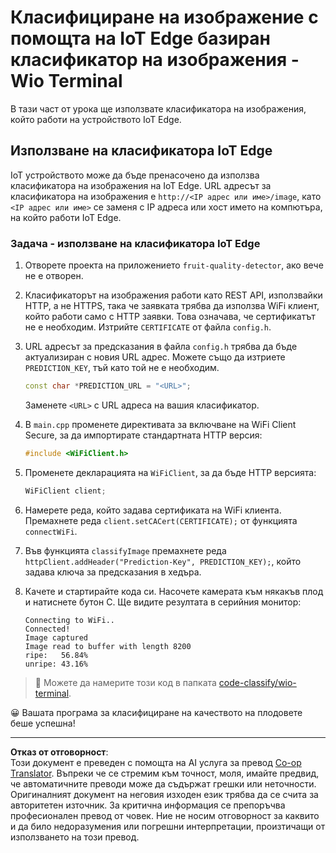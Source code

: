 <!--
CO_OP_TRANSLATOR_METADATA:
{
  "original_hash": "48ac21ec80329c930db7b84bd6b592ec",
  "translation_date": "2025-08-28T08:38:09+00:00",
  "source_file": "4-manufacturing/lessons/3-run-fruit-detector-edge/wio-terminal.md",
  "language_code": "bg"
}
-->
# Класифициране на изображение с помощта на IoT Edge базиран класификатор на изображения - Wio Terminal

В тази част от урока ще използвате класификатора на изображения, който работи на устройството IoT Edge.

## Използване на класификатора IoT Edge

IoT устройството може да бъде пренасочено да използва класификатора на изображения на IoT Edge. URL адресът за класификатора на изображения е `http://<IP адрес или име>/image`, като `<IP адрес или име>` се заменя с IP адреса или хост името на компютъра, на който работи IoT Edge.

### Задача - използване на класификатора IoT Edge

1. Отворете проекта на приложението `fruit-quality-detector`, ако вече не е отворен.

1. Класификаторът на изображения работи като REST API, използвайки HTTP, а не HTTPS, така че заявката трябва да използва WiFi клиент, който работи само с HTTP заявки. Това означава, че сертификатът не е необходим. Изтрийте `CERTIFICATE` от файла `config.h`.

1. URL адресът за предсказания в файла `config.h` трябва да бъде актуализиран с новия URL адрес. Можете също да изтриете `PREDICTION_KEY`, тъй като той не е необходим.

    ```cpp
    const char *PREDICTION_URL = "<URL>";
    ```

    Заменете `<URL>` с URL адреса на вашия класификатор.

1. В `main.cpp` променете директивата за включване на WiFi Client Secure, за да импортирате стандартната HTTP версия:

    ```cpp
    #include <WiFiClient.h>
    ```

1. Променете декларацията на `WiFiClient`, за да бъде HTTP версията:

    ```cpp
    WiFiClient client;
    ```

1. Намерете реда, който задава сертификата на WiFi клиента. Премахнете реда `client.setCACert(CERTIFICATE);` от функцията `connectWiFi`.

1. Във функцията `classifyImage` премахнете реда `httpClient.addHeader("Prediction-Key", PREDICTION_KEY);`, който задава ключа за предсказания в хедъра.

1. Качете и стартирайте кода си. Насочете камерата към някакъв плод и натиснете бутон C. Ще видите резултата в серийния монитор:

    ```output
    Connecting to WiFi..
    Connected!
    Image captured
    Image read to buffer with length 8200
    ripe:   56.84%
    unripe: 43.16%
    ```

> 💁 Можете да намерите този код в папката [code-classify/wio-terminal](../../../../../4-manufacturing/lessons/3-run-fruit-detector-edge/code-classify/wio-terminal).

😀 Вашата програма за класифициране на качеството на плодовете беше успешна!

---

**Отказ от отговорност**:  
Този документ е преведен с помощта на AI услуга за превод [Co-op Translator](https://github.com/Azure/co-op-translator). Въпреки че се стремим към точност, моля, имайте предвид, че автоматичните преводи може да съдържат грешки или неточности. Оригиналният документ на неговия изходен език трябва да се счита за авторитетен източник. За критична информация се препоръчва професионален превод от човек. Ние не носим отговорност за каквито и да било недоразумения или погрешни интерпретации, произтичащи от използването на този превод.